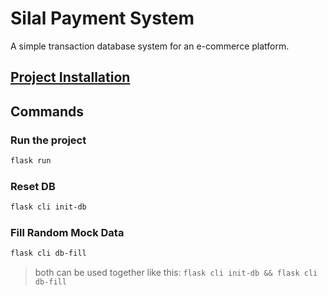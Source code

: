 # Silal Payment System

A simple transaction database system for an e-commerce platform.



## [Project Installation](./docs/Setup.md)

## Commands

### Run the project

```bash
flask run
```

### Reset DB

```bash
flask cli init-db
```

### Fill Random Mock Data

```bash
flask cli db-fill
```

> both can be used together like this: `flask cli init-db && flask cli db-fill`